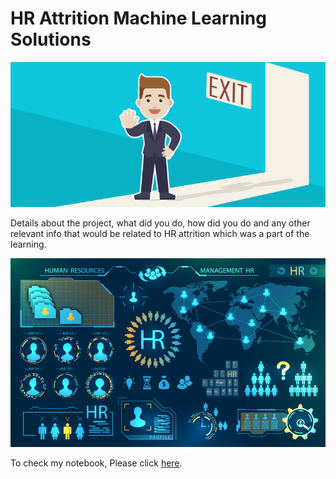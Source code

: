 # HR Attrition Machine Learning Solutions

![enter image description here](https://github.com/rushabhpujara/hr-employee-attrition-rushabhpujara-/blob/main/Attrtion.png?raw=true)

Details about the project, what did you do, how did you do and any other relevant info that would be related to HR attrition which was a part of the learning.
  
  ![enter image description here](https://github.com/rushabhpujara/hr-employee-attrition-rushabhpujara-/blob/main/hr-analytics-10.jpg?raw=true)

To check my notebook, Please click [here](https://github.com/rushabhpujara/hr-employee-attrition-rushabhpujara-/blob/main/HR_Analytics.ipynb).
